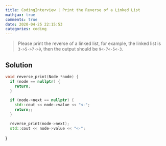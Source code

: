 ```yaml
---
title: CodingInterview | Print the Reverse of a Linked List
mathjax: true
comments: true
date: 2020-04-25 22:15:53
categories: coding
---
```


> Please print the reverse of a linked list, for example, the linked list is `3->5->7->9`, then the output should be `9<-7<-5<-3`.

## Solution
```C++
void reverse_print(Node *node) {
  if (node == nullptr) {
    return;
  }

  if (node->next == nullptr) {
    std::cout << node->value << "<-";
    return;;
  }

  reverse_print(node->next);
  std::cout << node->value << "<-";
```
}
